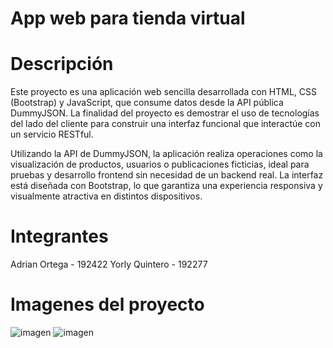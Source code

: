 # App web para tienda virtual
# Descripción
Este proyecto es una aplicación web sencilla desarrollada con HTML, CSS (Bootstrap) y JavaScript, que consume datos desde la API pública DummyJSON. La finalidad del proyecto es demostrar el uso de tecnologías del lado del cliente para construir una interfaz funcional que interactúe con un servicio RESTful.

Utilizando la API de DummyJSON, la aplicación realiza operaciones como la visualización de productos, usuarios o publicaciones ficticias, ideal para pruebas y desarrollo frontend sin necesidad de un backend real. La interfaz está diseñada con Bootstrap, lo que garantiza una experiencia responsiva y visualmente atractiva en distintos dispositivos.
# Integrantes
Adrian Ortega - 192422
Yorly Quintero - 192277

# Imagenes del proyecto
![imagen](https://github.com/user-attachments/assets/a56efc09-0313-4338-b370-a918e9814664)
![imagen](https://github.com/user-attachments/assets/abe85f62-5e25-4f18-a024-0b36ca2aeadc)


